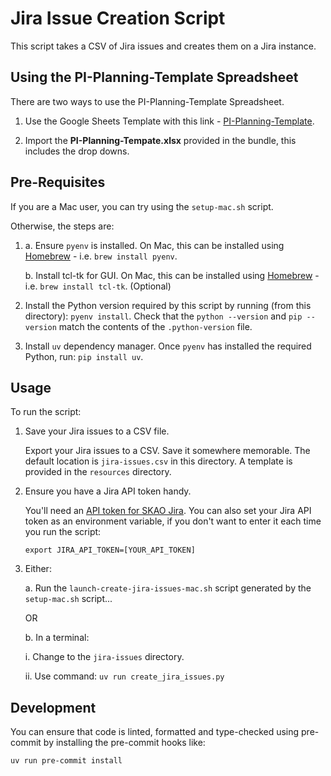 # Jira Issue Creation Script

This script takes a CSV of Jira issues and creates them on a Jira instance.

## Using the PI-Planning-Template Spreadsheet

There are two ways to use the PI-Planning-Template Spreadsheet.

1. Use the Google Sheets Template with this link - [PI-Planning-Template](https://docs.google.com/spreadsheets/d/1SVHheOKbT-RZLPtXMeCxjWGOSHA4BH3Jpdnakv2f800/edit?usp=sharing).

2. Import the **PI-Planning-Tempate.xlsx** provided in the bundle, this includes the drop downs.

## Pre-Requisites

If you are a Mac user, you can try using the `setup-mac.sh` script.

Otherwise, the steps are:

1. a. Ensure `pyenv` is installed. On Mac, this can be installed using [Homebrew](https://brew.sh/) - i.e. `brew install pyenv`.

   b. Install tcl-tk for GUI. On Mac, this can be installed using [Homebrew](https://brew.sh/) - i.e. `brew install tcl-tk`. (Optional)

2. Install the Python version required by this script by running (from this directory):
   `pyenv install`. Check that the `python --version` and `pip --version` match the contents of the `.python-version` file.

3. Install `uv` dependency manager. Once `pyenv` has installed the required Python, run: `pip install uv`.

## Usage

To run the script:

1. Save your Jira issues to a CSV file.

    Export your Jira issues to a CSV. Save it somewhere memorable.  The default location is `jira-issues.csv` in this directory.  A template is provided in the `resources` directory.

2. Ensure you have a Jira API token handy.

    You'll need an [API token for SKAO Jira](https://jira.skatelescope.org/plugins/servlet/de.resolution.apitokenauth/admin).  You can also set your Jira API token as an environment variable, if you don't want to enter it each time you run the script:

      `export JIRA_API_TOKEN=[YOUR_API_TOKEN]`

3. Either:

    a. Run the `launch-create-jira-issues-mac.sh` script generated by the `setup-mac.sh` script...

    OR

    b. In a terminal:

      i. Change to the `jira-issues` directory.

      ii. Use command: `uv run create_jira_issues.py`

## Development

You can ensure that code is linted, formatted and type-checked using pre-commit by installing the pre-commit hooks like:

`uv run pre-commit install`
